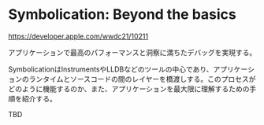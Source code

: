 # Symbolication: Beyond the basics

<https://developer.apple.com/wwdc21/10211>

アプリケーションで最高のパフォーマンスと洞察に満ちたデバッグを実現する。

SymbolicationはInstrumentsやLLDBなどのツールの中心であり、アプリケーションのランタイムとソースコードの間のレイヤーを橋渡しする。このプロセスがどのように機能するのか、また、アプリケーションを最大限に理解するための手順を紹介する。

TBD
